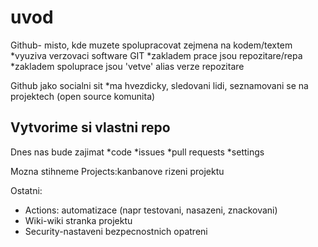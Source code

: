# uvod

Github- misto, kde muzete spolupracovat zejmena  na kodem/textem
*vyuziva verzovaci software GIT
*zakladem prace jsou repozitare/repa
*zakladem spoluprace jsou 'vetve' alias verze repozitare

Github jako socialni sit
*ma hvezdicky, sledovani lidi, seznamovani se na projektech (open source komunita)

## Vytvorime si vlastni repo

Dnes nas bude zajimat
  *code
  *issues
  *pull requests
  *settings

Mozna stihneme
Projects:kanbanove rizeni projektu

Ostatni: 
* Actions: automatizace (napr testovani, nasazeni, znackovani)
* Wiki-wiki stranka projektu
* Security-nastaveni bezpecnostnich opatreni
